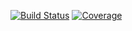 [![Build Status](https://travis-ci.com/AStupidBear/StandardMarketData.jl.svg?branch=master)](https://travis-ci.com/AStupidBear/StandardMarketData.jl)
[![Coverage](https://codecov.io/gh/AStupidBear/StandardMarketData.jl/branch/master/graph/badge.svg)](https://codecov.io/gh/AStupidBear/StandardMarketData.jl)
